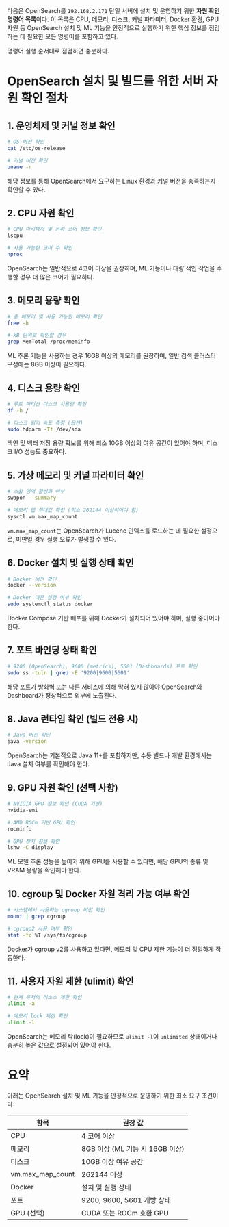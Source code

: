 다음은 OpenSearch를 `192.168.2.171` 단일 서버에 설치 및 운영하기 위한 **자원 확인 명령어 목록**이다. 이 목록은 CPU, 메모리, 디스크, 커널 파라미터, Docker 환경, GPU 자원 등 OpenSearch 설치 및 ML 기능을 안정적으로 실행하기 위한 핵심 정보를 점검하는 데 필요한 모든 명령어를 포함하고 있다. 

명령어 실행 순서대로 점검하면 충분하다.

# OpenSearch 설치 및 빌드를 위한 서버 자원 확인 절차

## 1. 운영체제 및 커널 정보 확인

```bash
# OS 버전 확인
cat /etc/os-release

# 커널 버전 확인
uname -r
```

해당 정보를 통해 OpenSearch에서 요구하는 Linux 환경과 커널 버전을 충족하는지 확인할 수 있다.


## 2. CPU 자원 확인

```bash
# CPU 아키텍처 및 논리 코어 정보 확인
lscpu

# 사용 가능한 코어 수 확인
nproc
```

OpenSearch는 일반적으로 4코어 이상을 권장하며, ML 기능이나 대량 색인 작업을 수행할 경우 더 많은 코어가 필요하다.


## 3. 메모리 용량 확인

```bash
# 총 메모리 및 사용 가능한 메모리 확인
free -h

# kB 단위로 확인할 경우
grep MemTotal /proc/meminfo
```

ML 추론 기능을 사용하는 경우 16GB 이상의 메모리를 권장하며, 일반 검색 클러스터 구성에는 8GB 이상이 필요하다.


## 4. 디스크 용량 확인

```bash
# 루트 파티션 디스크 사용량 확인
df -h /

# 디스크 읽기 속도 측정 (옵션)
sudo hdparm -Tt /dev/sda
```

색인 및 벡터 저장 용량 확보를 위해 최소 10GB 이상의 여유 공간이 있어야 하며, 디스크 I/O 성능도 중요하다.


## 5. 가상 메모리 및 커널 파라미터 확인

```bash
# 스왑 영역 활성화 여부
swapon --summary

# 메모리 맵 최대값 확인 (최소 262144 이상이어야 함)
sysctl vm.max_map_count
```

`vm.max_map_count`는 OpenSearch가 Lucene 인덱스를 로드하는 데 필요한 설정으로, 미만일 경우 실행 오류가 발생할 수 있다.


## 6. Docker 설치 및 실행 상태 확인

```bash
# Docker 버전 확인
docker --version

# Docker 데몬 실행 여부 확인
sudo systemctl status docker
```

Docker Compose 기반 배포를 위해 Docker가 설치되어 있어야 하며, 실행 중이어야 한다.


## 7. 포트 바인딩 상태 확인

```bash
# 9200 (OpenSearch), 9600 (metrics), 5601 (Dashboards) 포트 확인
sudo ss -tuln | grep -E '9200|9600|5601'
```

해당 포트가 방화벽 또는 다른 서비스에 의해 막혀 있지 않아야 OpenSearch와 Dashboard가 정상적으로 외부에 노출된다.


## 8. Java 런타임 확인 (빌드 전용 시)

```bash
# Java 버전 확인
java -version
```

OpenSearch는 기본적으로 Java 11+를 포함하지만, 수동 빌드나 개발 환경에서는 Java 설치 여부를 확인해야 한다.


## 9. GPU 자원 확인 (선택 사항)

```bash
# NVIDIA GPU 정보 확인 (CUDA 기반)
nvidia-smi

# AMD ROCm 기반 GPU 확인
rocminfo

# GPU 장치 정보 확인
lshw -C display
```

ML 모델 추론 성능을 높이기 위해 GPU를 사용할 수 있다면, 해당 GPU의 종류 및 VRAM 용량을 확인해야 한다.


## 10. cgroup 및 Docker 자원 격리 가능 여부 확인

```bash
# 시스템에서 사용하는 cgroup 버전 확인
mount | grep cgroup

# cgroup2 사용 여부 확인
stat -fc %T /sys/fs/cgroup
```

Docker가 cgroup v2를 사용하고 있다면, 메모리 및 CPU 제한 기능이 더 정밀하게 작동한다.


## 11. 사용자 자원 제한 (ulimit) 확인

```bash
# 현재 유저의 리소스 제한 확인
ulimit -a

# 메모리 lock 제한 확인
ulimit -l
```

OpenSearch는 메모리 락(lock)이 필요하므로 `ulimit -l`이 `unlimited` 상태이거나 충분히 높은 값으로 설정되어 있어야 한다.

# 요약

아래는 OpenSearch 설치 및 ML 기능을 안정적으로 운영하기 위한 최소 요구 조건이다.

| 항목               | 권장 값                     |
| ---------------- | ------------------------ |
| CPU              | 4 코어 이상                  |
| 메모리              | 8GB 이상 (ML 기능 시 16GB 이상) |
| 디스크              | 10GB 이상 여유 공간            |
| vm.max_map_count | 262144 이상                |
| Docker           | 설치 및 실행 상태               |
| 포트               | 9200, 9600, 5601 개방 상태   |
| GPU (선택)         | CUDA 또는 ROCm 호환 GPU      |
